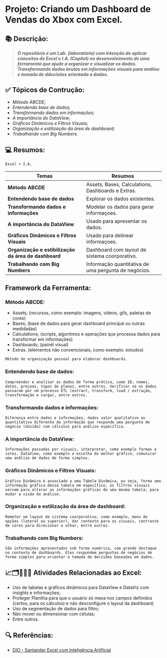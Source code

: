 # Projeto: Criando um Dashboard de Vendas do Xbox com Excel.



## 📚 Descrição:
>***O repositório é um Lab. (laboratório) com intenção de aplicar conceitos de Excel e I.A. (Copilot) no desenvolvimento de uma ferramenta que ajude a organizar e visualizar os dados. Transformando dados brutos em informações visuais para análise e tomada de ddecisões orientada a dados.***

## ✅ Tópicos de Contrução:
- *Método ABCDE;*
- *Entendendo base de dados;*
- *Transformando dados em informações;*
- *A importância do DataView;*
- *Gráficos Dinâmicos e Filtros Visuais;*
- *Organização e estilização da área de dashboard;*
- *Trabalhando com Big Numbers.*

## 💻 Resumos: 
```
Excel + I.A.
```

| **Temas** | **Resumos** |
|-------|---------|
| **Método ABCDE** | Assets, Bases, Calculations, Dashboards e Extras. |
| **Entendendo base de dados** | Explorar os dados existentes. |
| **Transformando dados e informações** | Modelar os dados para gerar informaçoes. |
| **A importância do DataView** | Usado para apresentar os dados. |
| **Gráficos Dinâmicos e Filtros Visuais** | Usado para delinear informaçoes. |
| **Organização e estibilização da área de dashboard** | Dashboard com layout de sistema coorporativo. |
| **Trabalhando com Big Numbers** | Informação quantitativa de uma pergunta de negócios. |

## Framework da Ferramenta:

### Método ABCDE:

- Assets; (recursos, como exemplo: imagens, vídeos, gifs, paletas de cores)
- Bases; (base de dados para gerar dashboard principal ou outras medidadas)
- Calculations; (scripts, algoritmos e operações que processa dados para transformar em informações)
- Dashboards; (painél visual)
- Extras. (elementos não convencionais, como exemplo: estudos)

````
Método de organização pessoal para elaborar dashboards.
````

### Entendendo base de dados:

````
Compreender e analisar os dados de forma prática, como ID, nomes, datas, preçoos, tipos de planos, entre outros. Verificar se os dados passaram por um processo ETL (extract, transform, load / extração, transformação e carga), entre outros.
````

### Transformando dados e informações:
````
Diferença entre dados e informações, dados valor qualitativo ou quantitativo diferente da informação que responde uma pergunta de negócio (dúvida) com cálculos para análise específica.
````
### A importância do DataView:

````
Informações passadas por visuais, interpretar, como exemplo formas e cores. DataView, como exemplo a escolha do melhor gráfico, comunicar uma análise de dados de forma simples.
````
### Gráficos Dinâmicos e Filtros Visuais:

````
Gráfico Dinâmico é associado a uma Tabela Dinâmica, ou seja, forma uma informação gráfica dessa tabela em específico, os filtros visuais servem para alterar as informações gráficas de uma mesma tabela, para mudar a visão da análise.
````
### Organização e estilização da área de dashboard:

````
Remeter um layout de sistema coorporativo, como exemplo, menu de opções (lateral ou superior), dar contexto para os visuais, contraste de cores para direcionar o olhar, entre outros.
````

### Trabalhando com Big Numbers:

`````
São informações apresentados sob forma numérica, com grande destaque no contexto de dashboards. Eles respondem perguntas de negócios de forma simples para orientar a tomada de decisões baseadas em dados. 
`````


## 📈🗂️🧑🏻‍💻 Atividades Relacionadas ao Excel:
- Uso de tabelas e gráficos dinâmicos para DataView e DataViz com insights e informações;
- Proteger Planilha para que o usuário só mexa nos campos definidos (certos, para os cálculos) e não desconfigure o layout da dashboard;
- Uso de segmentação de dados para filtro;
- Não mover ou dimensionar com células;
- Entre outros.

## 🔍 Referências:
- [DIO - Santander Excel com Inteligência Artificial]()
